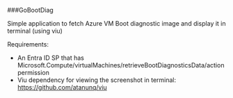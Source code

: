 ###GoBootDiag

Simple application to fetch Azure VM Boot diagnostic image and display it in terminal (using viu)

Requirements:

- An Entra ID SP that has Microsoft.Compute/virtualMachines/retrieveBootDiagnosticsData/action permission
- Viu dependency for viewing the screenshot in terminal: https://github.com/atanunq/viu
